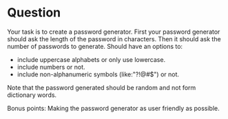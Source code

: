 # Question

Your task is to create a password generator.
First your password generator should ask the length of the password in characters.
Then it should ask the number of passwords to generate.
Should have an options to:
* include uppercase alphabets or only use lowercase.
* include numbers or not.
* include non-alphanumeric symbols (like:"?!@#$") or not.

Note that the password generated should be random and not form dictionary words.

Bonus points: Making the password generator as user friendly as possible.
